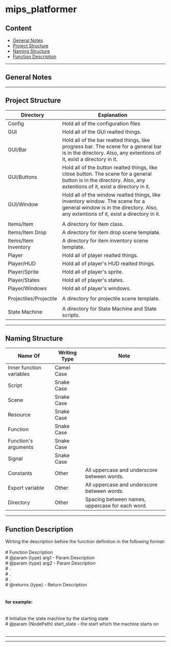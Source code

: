# mips_platformer
 
Content
-------------

* [General Notes](#general_notes)
* [Project Structure](#project_structure)
* [Naming Structure](#naming_structure)
* [Function Description](#function_description)

***

<a name="general_notes">General Notes</a>
-------------
***

<a name="project_structure">Project Structure</a>
-----------------
| Directory | Explanation |
|---|---|
| Config | Hold all of the configuration files |
| GUI | Hold all of the GUI realted things. |
| GUI/Bar | Hold all of the bar realted things, like progress bar. The scene for a general bar is in the directory. Also, any extentions of it, exist a directory in it. |
| GUI/Buttons  | Hold all of the button realted things, like close button. The scene for a general button is in the directory. Also, any extentions of it, exist a directory in it. |
| GUI/Window | Hold all of the window realted things, like inventory window. The scene for a general window is in the directory. Also, any extentions of it, exist a directory in it. |
|   |   |
| Items/Item | A directory for Item class. |
| Items/Item Drop | A directory for item drop scene template. |
| Items/Item Inventory | A directory for item inventory scene template. |
| Player | Hold all of player realted things. |
| Player/HUD | Hold all of player's HUD realted things. |
| Player/Sprite | Hold all of player's sprite. |
| Player/States | Hold all of player's states. |
| Player/Windows | Hold all of player's windows. |
|   |   |
| Projectiles/Projectile  | A directory for projectile scene template. |
|   |   |
| State Machine  | A directory for State Machine and State scripts. |

***

<a name="naming_structure">Naming Structure</a>
----------------

| Name Of | Writing Type | Note |
|---|---|---|
| Inner function variables  | Camel Case |   |
| Script | Snake Case |   |
| Scene | Snake Case |   |
| Resource | Snake Case |   |
| Function | Snake Case |   |
| Function's arguments | Snake Case |   |
| Signal | Snake Case |   |
| Constants | Other | All uppercase and underscore between words. |
| Export variable | Other | All uppercase and underscore between words. |
| Directory | Other | Spacing between names, uppercase for each word. |

***

<a name="function_description">Function Description</a>
--------------------
Wirting the description before the function definition in the following format:<br/>
<br/>
\# Function Description<br/>
\# @param {type} arg1 - Param Description<br/>
\# @param {type} arg2 - Param Description<br/>
\# .<br/>
\# .<br/>
\# .<br/>
\# @returns {type} - Return Description<br/>
<br/>

#### for example:
<br/>
# Initialize the state machine by the starting state<br/>
# @param {NodePath} start_state - the start which the machine starts on<br/>
<br/>

***

***